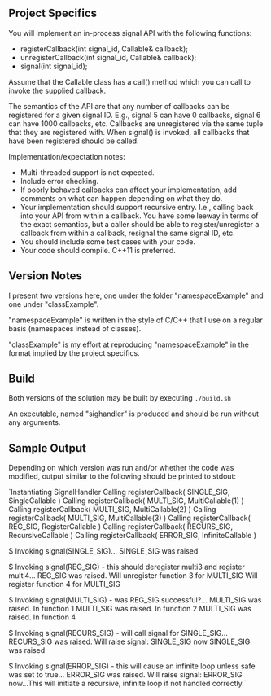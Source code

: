 ## Project Specifics
You will implement an in-process signal API with the following functions:
* registerCallback(int signal_id, Callable& callback);
* unregisterCallback(int signal_id, Callable& callback);
* signal(int signal_id);

Assume that the Callable class has a call() method which you can call to invoke the supplied callback.

The semantics of the API are that any number of callbacks can be registered for a given signal ID. E.g., signal 5 can have 0 callbacks, signal 6 can have 1000 callbacks, etc. Callbacks are unregistered via the same tuple that they are registered with. When signal() is invoked, all callbacks that have been registered should be called.

Implementation/expectation notes:
* Multi-threaded support is not expected.
* Include error checking.
* If poorly behaved callbacks can affect your implementation, add comments on what can happen depending on what they do.
* Your implementation should support recursive entry. I.e., calling back into your API from within a callback. You have some leeway in terms of the exact semantics, but a caller should be able to register/unregister a callback from within a callback, resignal the same signal ID, etc.
* You should include some test cases with your code.
* Your code should compile. C++11 is preferred.

## Version Notes
I present two versions here, one under the folder "namespaceExample" and one under "classExample".

"namespaceExample" is written in the style of C/C++ that I use on a regular basis (namespaces instead of classes).

"classExample" is my effort at reproducing "namespaceExample" in the format implied by the project specifics.

## Build
Both versions of the solution may be built by executing `./build.sh`

An executable, named "sighandler" is produced and should be run without any arguments.

## Sample Output
Depending on which version was run and/or whether the code was modified, output similar to the following should be printed to stdout:

`Instantiating SignalHandler
Calling registerCallback( SINGLE_SIG, SingleCallable )
Calling registerCallback( MULTI_SIG, MultiCallable(1) )
Calling registerCallback( MULTI_SIG, MultiCallable(2) )
Calling registerCallback( MULTI_SIG, MultiCallable(3) )
Calling registerCallback( REG_SIG, RegisterCallable )
Calling registerCallback( RECURS_SIG, RecursiveCallable )
Calling registerCallback( ERROR_SIG, InfiniteCallable )


$ Invoking signal(SINGLE_SIG)...
SINGLE_SIG was raised

$ Invoking signal(REG_SIG) - this should deregister multi3 and register multi4...
REG_SIG was raised.
	Will unregister function 3 for  MULTI_SIG
	Will register function 4 for MULTI_SIG

$ Invoking signal(MULTI_SIG) - was REG_SIG successful?...
MULTI_SIG was raised. In function 1
MULTI_SIG was raised. In function 2
MULTI_SIG was raised. In function 4

$ Invoking signal(RECURS_SIG) - will call signal for SINGLE_SIG...
RECURS_SIG was raised.
	Will raise signal: SINGLE_SIG now
SINGLE_SIG was raised

$ Invoking signal(ERROR_SIG) - this will cause an infinite loop unless safe was set to true...
ERROR_SIG was raised.
	Will raise signal: ERROR_SIG now...This will initiate a recursive, infinite loop if not handled correctly.`